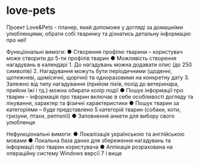 # love-pets

Проект Love&Pets - планер, який допоможе у догляді за домашніми улюбленцями, обрати собі тваринку та дізнатись детальну інформацію про неї!

Функціональні вимоги:
● Створення профілю тварини – користувач може створити до 5-ти профілів тварин
● Можливість створення нагадувань в календарі
    1. До нагадувань можна додавати опис (до 250 символів)
    2. Нагадування можуть бути періодичними (щоденні, щотижневі, щомісячні, щорічні) та одноразовими на конкретну дату
    3. Залежно від типу нагадування (прийом ліків, похід до ветеринара, прийом їжі і тд.) можна обирати колір події
● Пошук інформації про тварин – інформація про тварин включає в себе особливості догляду та лікування, характер та фізичні характеристики
● Пошук тварин за категоріями – буде представлено 5 категорій тварин (собаки, коти, гризуни, птахи, рептилії)
● Заповнення анкети для вибору свого улюбленця


Нефункціональні вимоги:
● Локалізація українською та англійською мовами
● Локальна база даних для збереження нагадувань та інформації про тварин користувача
● Аплікація розрахована на операційну систему Windows версії 7 і вище


